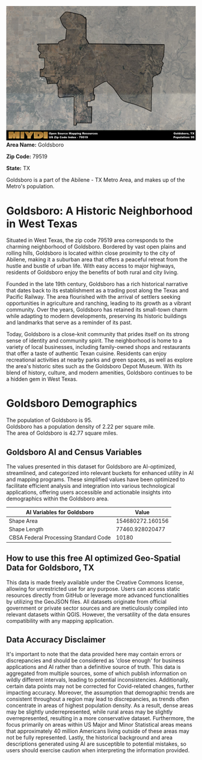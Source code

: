 ![Image Alt Text](../_images/79519.png)
**Area Name:** Goldsboro

**Zip Code:** 79519

**State:** TX

Goldsboro is a part of the Abilene - TX Metro Area, and makes up  of the Metro's population.  

# Goldsboro: A Historic Neighborhood in West Texas  

Situated in West Texas, the zip code 79519 area corresponds to the charming neighborhood of Goldsboro. Bordered by vast open plains and rolling hills, Goldsboro is located within close proximity to the city of Abilene, making it a suburban area that offers a peaceful retreat from the hustle and bustle of urban life. With easy access to major highways, residents of Goldsboro enjoy the benefits of both rural and city living.

Founded in the late 19th century, Goldsboro has a rich historical narrative that dates back to its establishment as a trading post along the Texas and Pacific Railway. The area flourished with the arrival of settlers seeking opportunities in agriculture and ranching, leading to its growth as a vibrant community. Over the years, Goldsboro has retained its small-town charm while adapting to modern developments, preserving its historic buildings and landmarks that serve as a reminder of its past.

Today, Goldsboro is a close-knit community that prides itself on its strong sense of identity and community spirit. The neighborhood is home to a variety of local businesses, including family-owned shops and restaurants that offer a taste of authentic Texan cuisine. Residents can enjoy recreational activities at nearby parks and green spaces, as well as explore the area's historic sites such as the Goldsboro Depot Museum. With its blend of history, culture, and modern amenities, Goldsboro continues to be a hidden gem in West Texas.

# Goldsboro Demographics

The population of Goldsboro is 95.  
Goldsboro has a population density of 2.22 per square mile.  
The area of Goldsboro is 42.77 square miles.  

## Goldsboro AI and Census Variables

The values presented in this dataset for Goldsboro are AI-optimized, streamlined, and categorized into relevant buckets for enhanced utility in AI and mapping programs. These simplified values have been optimized to facilitate efficient analysis and integration into various technological applications, offering users accessible and actionable insights into demographics within the Goldsboro area.

| AI Variables for Goldsboro | Value |
|-------------|-------|
| Shape Area | 154680272.160156 |
| Shape Length | 77460.928020477 |
| CBSA Federal Processing Standard Code | 10180 |

## How to use this free AI optimized Geo-Spatial Data for Goldsboro, TX

This data is made freely available under the Creative Commons license, allowing for unrestricted use for any purpose. Users can access static resources directly from GitHub or leverage more advanced functionalities by utilizing the GeoJSON files. All datasets originate from official government or private sector sources and are meticulously compiled into relevant datasets within QGIS. However, the versatility of the data ensures compatibility with any mapping application.

## Data Accuracy Disclaimer
It's important to note that the data provided here may contain errors or discrepancies and should be considered as 'close enough' for business applications and AI rather than a definitive source of truth. This data is aggregated from multiple sources, some of which publish information on wildly different intervals, leading to potential inconsistencies. Additionally, certain data points may not be corrected for Covid-related changes, further impacting accuracy. Moreover, the assumption that demographic trends are consistent throughout a region may lead to discrepancies, as trends often concentrate in areas of highest population density. As a result, dense areas may be slightly underrepresented, while rural areas may be slightly overrepresented, resulting in a more conservative dataset. Furthermore, the focus primarily on areas within US Major and Minor Statistical areas means that approximately 40 million Americans living outside of these areas may not be fully represented. Lastly, the historical background and area descriptions generated using AI are susceptible to potential mistakes, so users should exercise caution when interpreting the information provided.
